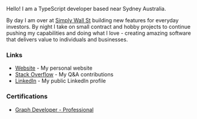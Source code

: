 Hello! I am a TypeScript developer based near Sydney Australia.

By day I am over at [Simply Wall St](https://simplywall.st) building new features for everyday investors. By night I take on small contract and hobby projects to continue pushing my capabilities and doing what I love - creating amazing software that delivers value to individuals and businesses.

### Links

- [Website](https://martywallace.com) - My personal website
- [Stack Overflow](https://stackoverflow.com/users/699632/marty) - My Q&A contributions
- [LinkedIn](https://www.linkedin.com/feed/) - My public LinkedIn profile

### Certifications

- [Graph Developer - Professional](https://www.apollographql.com/tutorials/certifications/42949b11-f262-44d1-80b9-a499cb1421c0) 
